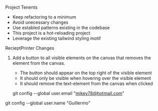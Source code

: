 Project Tenents
* Keep refactoring to a minimum
* Avoid unecessary changes
* Use establed patterns existing in the codebase
* This project is a hot-reloading project
* Leverage the existing tailwind styling motif

RecieptPrinter Changes
1. Add a button to all visible elements on the canvas that removes the element from the canvas.
    - The button should appear on the top right of the visible element
    - It should only be visible when hovering over the visible element
    - It should remove the text-element from the canvas when clicked



    git config --global user.email "mikey78@hotmail.com"

git config --global user.name "Guillermo"